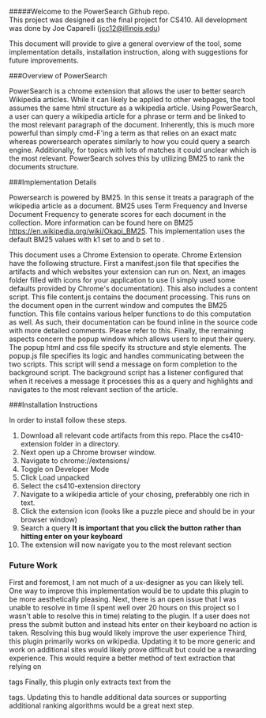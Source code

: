 #####Welcome to the PowerSearch Github repo.  
This project was designed as the final project for CS410.  All development was done by Joe Caparelli (jcc12@illinois.edu)

This document will provide to give a general overview of the tool, some implementation details, installation instruction, along with suggestions for future improvements.

###Overview of PowerSearch

PowerSearch is a chrome extension that allows the user to better search Wikipedia articles.  While it can likely be applied to other webpages, the tool assumes the same html structure as a wikipedia article. Using PowerSearch, a user can query a wikipedia article for a phrase or term and be linked to the most relevant paragraph of the document.  Inherently, this is much more powerful than simply cmd-F'ing a term as that relies on an exact matc whereas powersearch operates similarly to how you could query a search engine.  Additionally, for topics with lots of matches it could unclear which is the most relevant.  PowerSearch solves this by utilizing BM25 to rank the documents structure.

###Implementation Details

Powersearch is powered by BM25.  In this sense it treats a paragraph of the wikipedia article as a document.  BM25 uses Term Frequency and Inverse Document Frequency to generate scores for each document in the collection.  More information can be found here on BM25 https://en.wikipedia.org/wiki/Okapi_BM25.  This implementation uses the default BM25 values with k1 set to and b set to .  

This document uses a Chrome Extension to operate.  Chrome Extension have the following structure.  First a manifest.json file that specifies the artifacts and which websites your extension can run on.  Next, an images folder filled with icons for your application to use (I simply used some defaults provided by Chrome's documentation).  This also includes a content script.  This file content.js contains the document processing.  This runs on the document open in the current window and computes the BM25 function.  This file contains various helper functions to do this computation as well.  As such, their documentation can be found inline in the source code with more detailed comments.  Please refer to this.  Finally, the remaining aspects concern the popup window which allows users to input their query.  The popup html and css file specify its structure and style elements.  The popup.js file specifies its logic and handles communicating between the two scripts.  This script will send a message on form completion to the background script.  The background script has a listener configured that when it receives a message it processes this as a query and highlights and navigates to the most relevant section of the article.  

###Installation Instructions

In order to install follow these steps.

1. Download all relevant code artifacts from this repo.  Place the cs410-extension folder in a directory.
2. Next open up a Chrome browser window.
3. Navigate to chrome://extensions/
4. Toggle on Developer Mode
5. Click Load unpacked
6. Select the cs410-extension directory
7. Navigate to a wikipedia article of your chosing, preferabbly one rich in text.
8. Click the extension icon (looks like a puzzle piece and should be in your browser window)
9. Search a query **It is important that you click the button rather than hitting enter on your keyboard**
10. The extension will now navigate you to the most relevant section

### Future Work
First and foremost, I am not much of a ux-designer as you can likely tell.  One way to improve this implementation would be to update this plugin to be more aesthetically pleasing.
Next, there is an open issue that I was unable to resolve in time (I spent well over 20 hours on this project so I wasn't able to resolve this in time) relating to the plugin.  If a user does not press the submit button and instead hits enter on their keyboard no action is taken.  Resolving this bug would likely improve the user experience
Third, this plugin primarily works on wikipedia.  Updating it to be more generic and work on additional sites would likely prove difficult but could be a rewarding experience. This would require a better method of text extraction that relying on <p> tags
Finally, this plugin only extracts text from the <p> tags.  Updating this to handle additional data sources or supporting additional ranking algorithms would be a great next step.  
